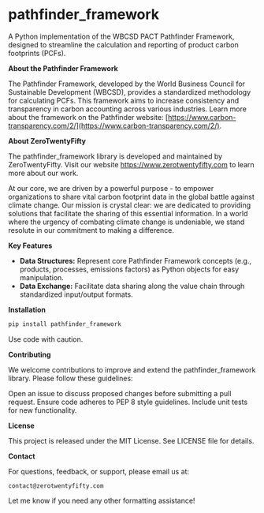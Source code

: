 # pathfinder_framework

A Python implementation of the WBCSD PACT Pathfinder Framework, designed to streamline the calculation and reporting of product carbon footprints (PCFs).

**About the Pathfinder Framework**

The Pathfinder Framework, developed by the World Business Council for Sustainable Development (WBCSD), provides a standardized methodology for calculating PCFs. This framework aims to increase consistency and transparency in carbon accounting across various industries. Learn more about the framework on the Pathfinder website: [https://www.carbon-transparency.com/2/](https://www.carbon-transparency.com/2/).

**About ZeroTwentyFifty**

The pathfinder_framework library is developed and maintained by ZeroTwentyFifty. Visit our website https://www.zerotwentyfifty.com to learn more about our work.

At our core, we are driven by a powerful purpose - to empower organizations to share vital carbon footprint data in the global battle against climate change. Our mission is crystal clear: we are dedicated to providing solutions that facilitate the sharing of this essential information. In a world where the urgency of combating climate change is undeniable, we stand resolute in our commitment to making a difference.

**Key Features**

* **Data Structures:**  Represent core Pathfinder Framework concepts (e.g., products, processes, emissions factors) as Python objects for easy manipulation.
* **Data Exchange:** Facilitate data sharing along the value chain through standardized input/output formats. 

**Installation**

```bash
pip install pathfinder_framework
```

Use code with caution.

**Contributing**

We welcome contributions to improve and extend the pathfinder_framework library. Please follow these guidelines:

Open an issue to discuss proposed changes before submitting a pull request.
Ensure code adheres to PEP 8 style guidelines.
Include unit tests for new functionality.

**License**

This project is released under the MIT License.  See LICENSE file for details.


**Contact**

For questions, feedback, or support, please email us at:

    contact@zerotwentyfifty.com

Let me know if you need any other formatting assistance! 